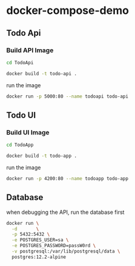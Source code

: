 # docker-compose-demo

## Todo Api

### Build API Image

``` bash
cd TodoApi

docker build -t todo-api .
```

run the image

```bash
docker run -p 5000:80 --name todoapi todo-api
```

## Todo UI

### Build UI Image

```bash
cd TodoApp

docker build -t todo-app .
```

run the image

```bash
docker run -p 4200:80 --name todoapp todo-app
```

## Database

when debugging the API, run the database first

```bash
docker run \
  -d       \
  -p 5432:5432 \
  -e POSTGRES_USER=sa \
  -e POSTGRES_PASSWORD=passW0rd \
  -v postgresql:/var/lib/postgresql/data \
  postgres:12.2-alpine
```
